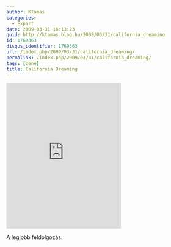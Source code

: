```yaml
---
author: KTamas
categories:
  - Export
date: 2009-03-31 16:13:23
guid: http://ktamas.blog.hu/2009/03/31/california_dreaming
id: 1769363
disqus_identifier: 1769363
url: /index.php/2009/03/31/california_dreaming/
permalink: /index.php/2009/03/31/california_dreaming/
tags: [zene]
title: California Dreaming
---
```


<iframe src="https://open.spotify.com/embed/track/4VvWuOx6dnzZu7lpYJS7Z8" width="300" height="380" frameborder="0" allowtransparency="true" allow="encrypted-media"></iframe>

A legjobb feldolgozás.
